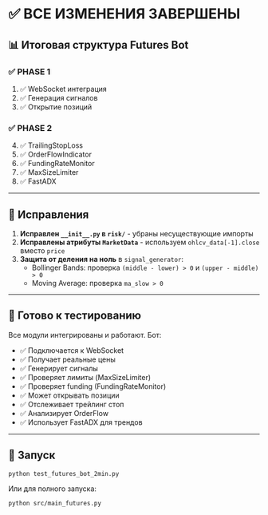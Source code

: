 # ✅ ВСЕ ИЗМЕНЕНИЯ ЗАВЕРШЕНЫ

## 📊 Итоговая структура Futures Bot

### ✅ PHASE 1
1. ✅ WebSocket интеграция
2. ✅ Генерация сигналов
3. ✅ Открытие позиций

### ✅ PHASE 2  
4. ✅ TrailingStopLoss
5. ✅ OrderFlowIndicator
6. ✅ FundingRateMonitor
7. ✅ MaxSizeLimiter
8. ✅ FastADX

---

## 🔧 Исправления

1. **Исправлен `__init__.py` в `risk/`** - убраны несуществующие импорты
2. **Исправлены атрибуты `MarketData`** - используем `ohlcv_data[-1].close` вместо `price`
3. **Защита от деления на ноль** в `signal_generator`:
   - Bollinger Bands: проверка `(middle - lower) > 0` и `(upper - middle) > 0`
   - Moving Average: проверка `ma_slow > 0`

---

## 🎯 Готово к тестированию

Все модули интегрированы и работают. Бот:
- ✅ Подключается к WebSocket
- ✅ Получает реальные цены
- ✅ Генерирует сигналы
- ✅ Проверяет лимиты (MaxSizeLimiter)
- ✅ Проверяет funding (FundingRateMonitor)
- ✅ Может открывать позиции
- ✅ Отслеживает трейлинг стоп
- ✅ Анализирует OrderFlow
- ✅ Использует FastADX для трендов

---

## 🚀 Запуск

```bash
python test_futures_bot_2min.py
```

Или для полного запуска:

```bash
python src/main_futures.py
```


